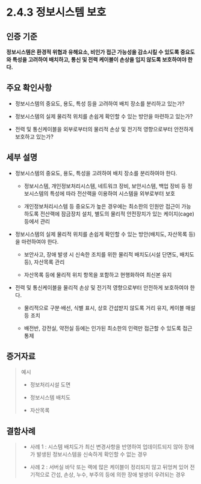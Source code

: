 # 2.4.3 정보시스템 보호

## 인증 기준

**정보시스템은 환경적 위협과 유해요소, 비인가 접근 가능성을 감소시킬 수 있도록 중요도와 특성을 고려하여 배치하고, 통신 및 전력 케이블이 손상을 입지 않도록 보호하여야 한다.**

## 주요 확인사항

- 정보시스템의 중요도, 용도, 특성 등을 고려하여 배치 장소를 분리하고 있는가?

- 정보시스템의 실제 물리적 위치를 손쉽게 확인할 수 있는 방안을 마련하고 있는가?

- 전력 및 통신케이블을 외부로부터의 물리적 손상 및 전기적 영향으로부터 안전하게 보호하고 있는가?

## 세부 설명

- 정보시스템의 중요도, 용도, 특성을 고려하여 배치 장소를 분리하여야 한다.

    - 정보시스템, 개인정보처리시스템, 네트워크 장비, 보안시스템, 백업 장비 등 정보시스템의 특성에 따라 전산랙을 이용하여 시스템을 외부로부터 보호

    - 개인정보처리시스템 등 중요도가 높은 경우에는 최소한의 인원만 접근이 가능하도록 전산랙에 잠금장치 설치, 별도의 물리적 안전장치가 있는 케이지(cage) 등에서 관리

- 정보시스템의 실제 물리적 위치를 손쉽게 확인할 수 있는 방안(배치도, 자산목록 등)을 마련하여야 한다.

    - 보안사고, 장애 발생 시 신속한 조치를 위한 물리적 배치도(시설 단면도, 배치도 등), 자산목록 관리

    - 자산목록 등에 물리적 위치 항목을 포함하고 현행화하여 최신본 유지

- 전력 및 통신케이블을 물리적 손상 및 전기적 영향으로부터 안전하게 보호하여야 한다.

    - 물리적으로 구분·배선, 식별 표시, 상호 간섭받지 않도록 거리 유지, 케이블 매설 등 조치

    - 배전반, 강전실, 약전실 등에는 인가된 최소한의 인력만 접근할 수 있도록 접근통제

## 증거자료

> 예시
>
> - 정보처리시설 도면
>
> - 정보시스템 배치도
>
> - 자산목록

## 결함사례

> - 사례 1 : 시스템 배치도가 최신 변경사항을 반영하여 업데이트되지 않아 장애가 발생된 정보시스템을 신속하게 확인할 수 없는 경우
>
> - 사례 2 : 서버실 바닥 또는 랙에 많은 케이블이 정리되지 않고 뒤엉켜 있어 전기적으로 간섭, 손상, 누수, 부주의 등에 의한 장애 발생이 우려되는 경우
